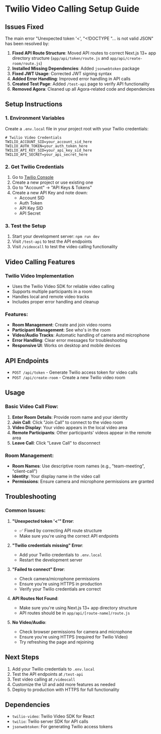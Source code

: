 # Twilio Video Calling Setup Guide

## Issues Fixed

The main error "Unexpected token '<', "<!DOCTYPE "... is not valid JSON" has been resolved by:

1. **Fixed API Route Structure**: Moved API routes to correct Next.js 13+ app directory structure (`app/api/token/route.js` and `app/api/create-room/route.js`)
2. **Installed Missing Dependencies**: Added `jsonwebtoken` package
3. **Fixed JWT Usage**: Corrected JWT signing syntax
4. **Added Error Handling**: Improved error handling in API calls
5. **Created Test Page**: Added `/test-api` page to verify API functionality
6. **Removed Agora**: Cleaned up all Agora-related code and dependencies

## Setup Instructions

### 1. Environment Variables

Create a `.env.local` file in your project root with your Twilio credentials:

```env
# Twilio Video Credentials
TWILIO_ACCOUNT_SID=your_account_sid_here
TWILIO_AUTH_TOKEN=your_auth_token_here
TWILIO_API_KEY_SID=your_api_key_sid_here
TWILIO_API_SECRET=your_api_secret_here
```

### 2. Get Twilio Credentials

1. Go to [Twilio Console](https://console.twilio.com/)
2. Create a new project or use existing one
3. Go to "Account" → "API Keys & Tokens"
4. Create a new API Key and note down:
   - Account SID
   - Auth Token
   - API Key SID
   - API Secret

### 3. Test the Setup

1. Start your development server: `npm run dev`
2. Visit `/test-api` to test the API endpoints
3. Visit `/videocall` to test the video calling functionality

## Video Calling Features

### Twilio Video Implementation
- Uses the Twilio Video SDK for reliable video calling
- Supports multiple participants in a room
- Handles local and remote video tracks
- Includes proper error handling and cleanup

### Features:
- **Room Management**: Create and join video rooms
- **Participant Management**: See who's in the room
- **Video/Audio Tracks**: Automatic handling of camera and microphone
- **Error Handling**: Clear error messages for troubleshooting
- **Responsive UI**: Works on desktop and mobile devices

## API Endpoints

- `POST /api/token` - Generate Twilio access token for video calls
- `POST /api/create-room` - Create a new Twilio video room

## Usage

### Basic Video Call Flow:

1. **Enter Room Details**: Provide room name and your identity
2. **Join Call**: Click "Join Call" to connect to the video room
3. **Video Display**: Your video appears in the local video area
4. **Remote Participants**: Other participants' videos appear in the remote area
5. **Leave Call**: Click "Leave Call" to disconnect

### Room Management:

- **Room Names**: Use descriptive room names (e.g., "team-meeting", "client-call")
- **Identity**: Your display name in the video call
- **Permissions**: Ensure camera and microphone permissions are granted

## Troubleshooting

### Common Issues:

1. **"Unexpected token '<'" Error**: 
   - ✅ Fixed by correcting API route structure
   - Make sure you're using the correct API endpoints

2. **"Twilio credentials missing" Error**:
   - Add your Twilio credentials to `.env.local`
   - Restart the development server

3. **"Failed to connect" Error**:
   - Check camera/microphone permissions
   - Ensure you're using HTTPS in production
   - Verify your Twilio credentials are correct

4. **API Routes Not Found**:
   - Make sure you're using Next.js 13+ app directory structure
   - API routes should be in `app/api/[route-name]/route.js`

5. **No Video/Audio**:
   - Check browser permissions for camera and microphone
   - Ensure you're using HTTPS (required for Twilio Video)
   - Try refreshing the page and rejoining

## Next Steps

1. Add your Twilio credentials to `.env.local`
2. Test the API endpoints at `/test-api`
3. Test video calling at `/videocall`
4. Customize the UI and add more features as needed
5. Deploy to production with HTTPS for full functionality

## Dependencies

- `twilio-video`: Twilio Video SDK for React
- `twilio`: Twilio server SDK for API calls
- `jsonwebtoken`: For generating Twilio access tokens